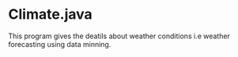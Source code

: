 # Climate.java
This program gives the deatils about weather conditions i.e weather forecasting using data minning. 
